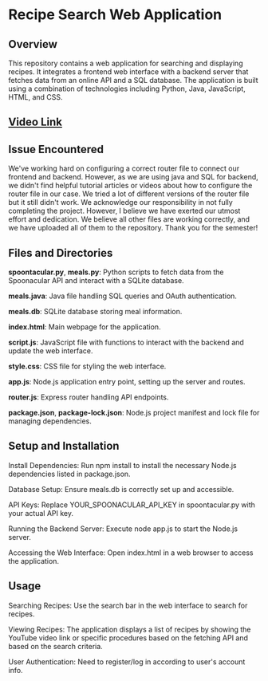 # Recipe Search Web Application

## Overview
This repository contains a web application for searching and displaying recipes. It integrates a frontend web interface with a backend server that fetches data from an online API and a SQL database. The application is built using a combination of technologies including Python, Java, JavaScript, HTML, and CSS.

## [Video Link](https://youtu.be/-nk4FzfVqVg)

## Issue Encountered
We've working hard on configuring a correct router file to connect our frontend and backend. However, as we are using java and SQL for backend, we didn't find helpful tutorial articles or videos about how to configure the router file in our case. We tried a lot of different versions of the router file but it still didn't work. We acknowledge our responsibility in not fully completing the project. However, I believe we have exerted our utmost effort and dedication. We believe all other files are working correctly, and we have uploaded all of them to the repository. Thank you for the semester!

## Files and Directories
**spoontacular.py**, **meals.py**: Python scripts to fetch data from the Spoonacular API and interact with a SQLite database.

**meals.java**: Java file handling SQL queries and OAuth authentication.

**meals.db**: SQLite database storing meal information.

**index.html**: Main webpage for the application.

**script.js**: JavaScript file with functions to interact with the backend and update the web interface.

**style.css**: CSS file for styling the web interface.

**app.js**: Node.js application entry point, setting up the server and routes.

**router.js**: Express router handling API endpoints.

**package.json**, **package-lock.json**: Node.js project manifest and lock file for managing dependencies.

## Setup and Installation
Install Dependencies: Run npm install to install the necessary Node.js dependencies listed in package.json.

Database Setup: Ensure meals.db is correctly set up and accessible.

API Keys: Replace YOUR_SPOONACULAR_API_KEY in spoontacular.py with your actual API key.

Running the Backend Server: Execute node app.js to start the Node.js server.

Accessing the Web Interface: Open index.html in a web browser to access the application.

## Usage
Searching Recipes: Use the search bar in the web interface to search for recipes.

Viewing Recipes: The application displays a list of recipes by showing the YouTube video link or specific procedures based on the fetching API and based on the search criteria.

User Authentication: Need to register/log in according to user's account info.
